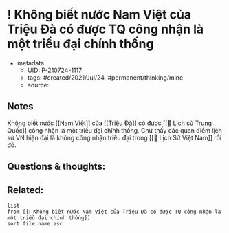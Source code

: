 # ! Không biết nước Nam Việt của Triệu Đà có được TQ công nhận là một triều đại chính thống

- metadata
	- UID: P-210724-1117
	- tags: #created/2021/Jul/24, #permanent/thinking/mine 
	- source: 

## Notes
Không biết nước [[Nam Việt]] của [[Triệu Đà]] có được [[🏡 Lịch sử Trung Quốc]] công nhận là một triều đại chính thống. Chứ thấy các quan điểm lịch sử VN hiện đại là không công nhận triều đại trong [[🏡 Lịch Sử Việt Nam]] rồi đó.

## Questions & thoughts:

## Related:
```dataview
list
from [[❕ Không biết nước Nam Việt của Triệu Đà có được TQ công nhận là một triều đại chính thống]]
sort file.name asc
```

